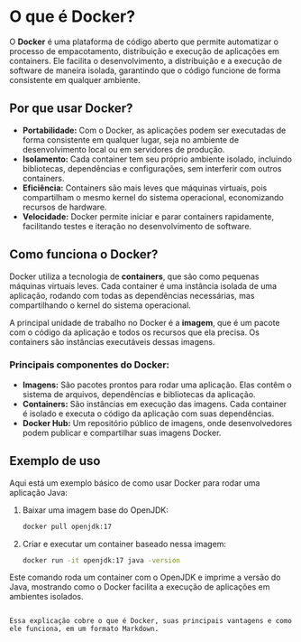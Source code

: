 # O que é Docker?

O **Docker** é uma plataforma de código aberto que permite automatizar o processo de empacotamento, distribuição e execução de aplicações em containers. Ele facilita o desenvolvimento, a distribuição e a execução de software de maneira isolada, garantindo que o código funcione de forma consistente em qualquer ambiente.

## Por que usar Docker?

- **Portabilidade:** Com o Docker, as aplicações podem ser executadas de forma consistente em qualquer lugar, seja no ambiente de desenvolvimento local ou em servidores de produção.
- **Isolamento:** Cada container tem seu próprio ambiente isolado, incluindo bibliotecas, dependências e configurações, sem interferir com outros containers.
- **Eficiência:** Containers são mais leves que máquinas virtuais, pois compartilham o mesmo kernel do sistema operacional, economizando recursos de hardware.
- **Velocidade:** Docker permite iniciar e parar containers rapidamente, facilitando testes e iteração no desenvolvimento de software.

## Como funciona o Docker?

Docker utiliza a tecnologia de **containers**, que são como pequenas máquinas virtuais leves. Cada container é uma instância isolada de uma aplicação, rodando com todas as dependências necessárias, mas compartilhando o kernel do sistema operacional.

A principal unidade de trabalho no Docker é a **imagem**, que é um pacote com o código da aplicação e todos os recursos que ela precisa. Os containers são instâncias executáveis dessas imagens.

### Principais componentes do Docker:
- **Imagens:** São pacotes prontos para rodar uma aplicação. Elas contêm o sistema de arquivos, dependências e bibliotecas da aplicação.
- **Containers:** São instâncias em execução das imagens. Cada container é isolado e executa o código da aplicação com suas dependências.
- **Docker Hub:** Um repositório público de imagens, onde desenvolvedores podem publicar e compartilhar suas imagens Docker.

## Exemplo de uso

Aqui está um exemplo básico de como usar Docker para rodar uma aplicação Java:

1. Baixar uma imagem base do OpenJDK:
   ```bash
   docker pull openjdk:17
   ```

2. Criar e executar um container baseado nessa imagem:
   ```bash
   docker run -it openjdk:17 java -version
   ```

Este comando roda um container com o OpenJDK e imprime a versão do Java, mostrando como o Docker facilita a execução de aplicações em ambientes isolados.

```

Essa explicação cobre o que é Docker, suas principais vantagens e como ele funciona, em um formato Markdown.